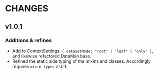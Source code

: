 # CHANGES

## v1.0.1

### Additions & refines

- Add to ContextSettings: `{ dataSetMode: "root" | "leaf" | "only" }`, and likewise refactored DataMan base.
- Refined the static side typing of the mixins and classes. Accordingly requires `mixin-types` v1.0.1.
